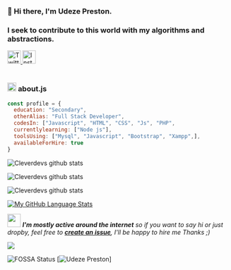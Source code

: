 ### 👋 Hi there, I'm Udeze Preston.



<h3 align="left"><strong>
I seek to contribute to this world with my algorithms and abstractions.</strong></h3>



<a target="_blank" href="https://twitter.com/SocialTymn">
<img src="https://pitlochryfestivaltheatre.com/wp-content/uploads/2020/04/2-27646_twitter-logo-png-transparent-background-logo-twitter-png-1024x1024.png" width="30px" height="30px" alt="Twitter Badge">
</a>
<a target="_blank" href="https://www.instagram.com/tymnsocialnetwork/">
<img src="https://i.pinimg.com/originals/a2/5f/4f/a25f4f58938bbe61357ebca42d23866f.png" width="30px" height="30px" alt="Instagram Badge">
</a>
<br>

<br>

###  <img src="https://media.giphy.com/media/ln7z2eWriiQAllfVcn/giphy.gif" height="20"> **about.js**

```javascript
const profile = {
  education: "Secondary",
  otherAlias: "Full Stack Developer",
  codesIn: ["Javascript", "HTML", "CSS", "Js", "PHP",
  currentlylearning: ["Node js"],
  toolsUsing: ["Mysql", "Javascript", "Bootstrap", "Xampp",],
  availableForHire: true
}
```

![Cleverdevs github stats](https://github-readme-stats.vercel.app/api?username=cleverdevs&bg_color=fafafa&hide_border=true&line_height=25&title_color=0c0c0d&text_color=141414&hide=[%22issues%22,%22prs%22])

![Cleverdevs github stats](https://docs.netlify.com/images/monitor-sites-status-badges@2x.png)

![Cleverdevs github stats](https://api.netlify.com/api/v1/badges/66fbebc5-cee7-43e1-ac4d-4c895ef2cfb6/deploy-status)

[![My GitHub Language Stats](https://github-readme-stats.vercel.app/api/top-langs/?username=cleverdevs&langs_count=5)]()


<img src="https://media.giphy.com/media/RhwkGhrlj3NVSOxWSN/giphy.gif" height="30"> <em><b>I'm mostly active around the internet</b> so if you want to say hi or just dropby, feel free to <a target="_blank" href="#"><strong> create an issue</strong></a>, I'll be happy to hire me Thanks ;)</b> </em>

![](https://visitor-badge.glitch.me/badge?page_id=cleverdevs)



<!--
**cleverdevs/cleverdevs** is a ✨ _special_ ✨ repository because its `README.md` (this file) appears on your GitHub profile.

Here are some ideas to get you started:

- 🔭 I’m currently working on ...
- 🌱 I’m currently learning ...
- 👯 I’m looking to collaborate on ...
- 🤔 I’m looking for help with ...
- 💬 Ask me about ...
- 📫 How to reach me: ...
- 😄 Pronouns: ...
- ⚡ Fun fact: ...
-->

 ![FOSSA Status](https://app.fossa.com/api/projects/custom%2B17679%2Fgit%40github.com%3Anetlify%2Fnetlify-cms.git.svg?type=shield) [![Udeze Preston](https://img.shields.io/badge/PRs-welcome-brightgreen.svg)]

